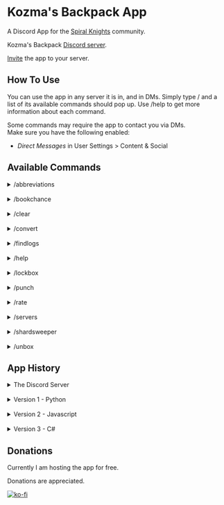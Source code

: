 # Kozma's Backpack App
A Discord App for the [Spiral Knights](https://store.steampowered.com/app/99900/Spiral_Knights/) community.

Kozma's Backpack [Discord server](https://discord.gg/nGW89SHHj3).

[Invite](https://discord.com/api/oauth2/authorize?client_id=898505614404235266&permissions=66560&scope=bot%20applications.commands) the app to your server.

## How To Use
You can use the app in any server it is in, and in DMs. Simply type / and a list of its available commands should pop up. Use /help to get more information about each command.

Some commands may require the app to contact you via DMs.  
Make sure you have the following enabled:
- *Direct Messages* in User Settings > Content & Social

## Available Commands
<details>
<summary>/abbreviations</summary>
  
<br>Using this command gives you a list of commonly used abbreviations.
</details>

<br>
<details>
<summary>/bookchance</summary>
  
<br>This command will tell you how bad your luck has been or if you should have played the lottery instead of farming for the Book of Dark Rituals.
</details>

<br>
<details>
<summary>/clear</summary>
  
<br>Don't want to see all previous messages the app has sent you from /findlogs? Then this command has you covered! it will delete all the messages the app has sent you.
</details>

<br>
<details>
<summary>/convert</summary>
  
<br>Negotiating a trade but the other person only has crowns (or energy)? Use /convert to quickly find out how much you should ask from the other person to complete the transaction.
</details>

<br>
<details>
<summary>/findlogs</summary>

<br>This is the command this app even exists. Saw someone advertising an item but don't know how much you should offer? Or did see you something interesting on the auction house and don't know if you should buy it to ~~hoard for months until it gets rerun~~ resell for more? Then /findlogs is here for you! This command will search through our 45k+ tradelogs for the most recent known transactions where the item was a part of.<br>

Extra options:<br>
- *months* ~ By default the app only looks in the past 6 months but you can extend this period through the *months* option.<br>
- *variants* ~ When looking for equipment and certain color themes the app automatically looks for items of that equipment's family tree or color themes of similar value. You can disable this through the *variants* option.<br>
- *clean* ~ This option lets you filter out higher value UVs from your search.<br>
- *mixed* ~ By default the app always look in all channels. The mixed-trades channel doesn't always provide useful info. This option lets you skip that channel.<br>

Qol implementations:<br>
- The app automatically swaps ctr & asi uvs to return both options when searching.<br>
- The command is **not** case sensitive.<br>
- Certain symbols like - & ' are ignored when using the command.
</details>

<br>
<details>
<summary>/help</summary>

<br>Get a short explanation for each globally available command.
</details>

<br>
<details>
<summary>/lockbox</summary>

<br>Learn more about lockboxes and their rewards.<br>

This command has 3 options:
- *boxes* ~ This option lets you select a lockbox so you can see the possible rewards.<br>
- *slime* ~ Enter a slime box code (QQQ for example) to discover if that box can drop a special color themed box.<br>
- *item* ~ Curious what lockbox drops your item? With this option you can find out which box drops your item and the chance the dropchance.
</details>

<br>
<details>
<summary>/punch</summary>
  
<br>Craft items and roll for Unique Variants without draining your wallet.
</details>

<br>
<details>
<summary>/rate</summary>

<br>Get the current crowns per energy conversion rate.
</details>

<br>
<details>
<summary>/servers</summary>
  
<br>This command returns a list of interesting community servers.
</details>

<br>
<details>
<summary>/shardsweeper</summary>

<br>A Spiral Knights themed version of the classic game Minesweeper.
</details>

<br>
<details>
<summary>/unbox</summary>

<br>Open prizeboxes & lockboxes free of charge!
</details>


## App History
<details>
<summary>The Discord Server</summary>
  
<br>Before reading the app's history it is important you know what it was created for. In September 2020 I and 2 others came together with an idea to help the Spiral Knights trading scene. We have essentialy created a discord based database of Auction House sales & player held trades. This with the goal to level the playing field, giving everyone the same information so they can make educated decisions when negotiating prices with eachother. Every post has the item name written out but searching for an item didn't give the experience I wanted.
</details>

<br>
<details>
<summary>Version 1 - Python</summary>
  
<br>On 23/08/2021 I got the idea to reinvent the discord search function. As I had barely any experience in coding I contacted a [friend](https://github.com/ultrongr) who I knew had some experience with Discord bots. Soon after we had a first working version. No optimisation, poorly written variables & a spamfest of messages each time we used it. The weeks after that the app only improved. We figured out how to use embeds, dm the command user, delete app messages etc. The biggest improvement was making the app only look in specific channels as prior to implementing this, the app just went through each channel looking for matches. Besides finding an item the app gained some other functionalities. We added a command to convert your crowns into energy and vice versa which uses the latest crown per energy value. And a command that gave information about lockbox contents and their percentages. As I learned python through working on this app I was able to implement small improvements on older code along the way. This app was built using [Discord.py](https://discordpy.readthedocs.io/en/stable/) and reacted based on seeing a certain string. The latest version of the python app can be found [here](https://replit.com/@ellilglor/Kozmapy#main.py).
</details>

<br>
<details>
<summary>Version 2 - Javascript</summary>
  
<br>For a school assignment I had the task to create both a front-end & back-end api for an idea/project of my choice. I decided to recreate the functionality of searching through the tradelogs as a website. However as this project required javascript I was forced to recreate the app in Javascript, [Discord.Js](https://discord.js.org/#/) to be specific. When starting on this version of the app I decided to get it right first time and started learning slash commands instead of working with prefixes. Currently the website and api part of the project are on hold as I have other priorities but I hope to eventually finish those and make them available to the public. Besides the functionalities of the python app this version already has an unbox simulator built in with more ideas planned. One big improvement over version 1 is that this app works in any channel & server and works in dms with the app. For a list of all available commands check the commands section!
</details>

<br>
<details>
<summary>Version 3 - C#</summary>

<br>After learning C# and doing an internship I decided to recreate the project in this language. The goal was to improve on the previous design with more efficient code and a better project structure. This was possible thanks to [Discord.Net](https://docs.discordnet.dev/). 
</details>


## Donations
Currently I am hosting the app for free.

Donations are appreciated.

[![ko-fi](https://www.ko-fi.com/img/githubbutton_sm.svg)](https://ko-fi.com/ellilglor)